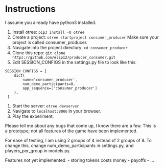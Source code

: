 # Instructions
I assume you already have python3 installed.
1. Install otree: `pip3 install -U otree`
1. Create a project: `otree startproject consumer_producer`
    Make sure your project is called consumer_producer.
1. Navigate into the project directory: `cd consumer_producer`
1. Clone this repo: `git clone https://github.com/elip12/producer_consumer.git`
1. Edit SESSION_CONFIGS in the settings.py file to look like this:
```
SESSION_CONFIGS = [
    dict(
        name='consumer_producer',
        num_demo_participants=8,
        app_sequence=['consumer_producer']
    ),
 ]
 ```
 1. Start the server: `otree devserver`
 1. Navigate to `localhost:8000` in your browser.
 1. Play the experiment.

 Please tell me about any bugs that come up, I know there are a few.
 This is a prototype; not all features of the game have been implemented.

 For ease of testing, I am using 2 groups of 4 instead of 2 groups of 8.
 To change this, change num_demo_participants in settings.py,
 and players_per_group in models.py.

 Features not yet implemented:
    - storing tokens costs money
    - payoffs
    - ...

